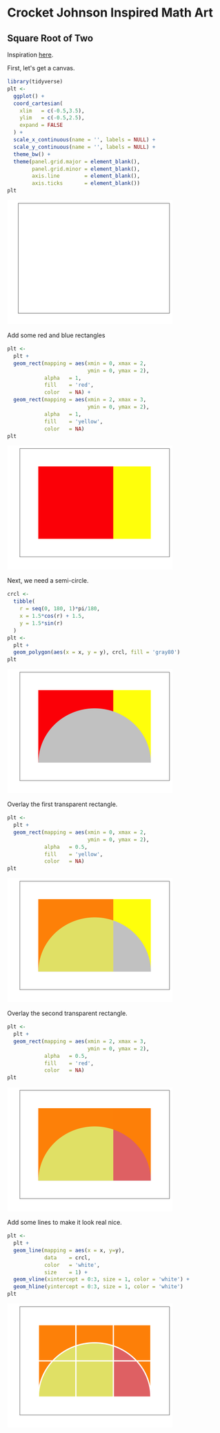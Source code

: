 Crocket Johnson Inspired Math Art
================

Square Root of Two
------------------

Inspiration [here](https://americanhistory.si.edu/collections/search/object/nmah_694637).

First, let's get a canvas.

``` r
library(tidyverse)
plt <- 
  ggplot() +
  coord_cartesian(
    xlim   = c(-0.5,3.5),
    ylim   = c(-0.5,2.5),
    expand = FALSE
  ) +
  scale_x_continuous(name = '', labels = NULL) +
  scale_y_continuous(name = '', labels = NULL) +
  theme_bw() +
  theme(panel.grid.major = element_blank(),
        panel.grid.minor = element_blank(),
        axis.line        = element_blank(),
        axis.ticks       = element_blank()) 
plt
```

![](README_files/figure-markdown_github/canvas-1.png)

Add some red and blue rectangles

``` r
plt <-
  plt +
  geom_rect(mapping = aes(xmin = 0, xmax = 2, 
                          ymin = 0, ymax = 2),
            alpha   = 1,
            fill    = 'red',
            color   = NA) +
  geom_rect(mapping = aes(xmin = 2, xmax = 3, 
                          ymin = 0, ymax = 2),
            alpha   = 1,
            fill    = 'yellow',
            color   = NA)
plt
```

![](README_files/figure-markdown_github/redblue-1.png)

Next, we need a semi-circle.

``` r
crcl <-
  tibble(
    r = seq(0, 180, 1)*pi/180,
    x = 1.5*cos(r) + 1.5,
    y = 1.5*sin(r)
  )
plt <-
  plt +
  geom_polygon(aes(x = x, y = y), crcl, fill = 'gray80') 
plt
```

![](README_files/figure-markdown_github/semicircle-1.png)

Overlay the first transparent rectangle.

``` r
plt <-
  plt +
  geom_rect(mapping = aes(xmin = 0, xmax = 2, 
                          ymin = 0, ymax = 2),
            alpha   = 0.5,
            fill    = 'yellow',
            color   = NA)
plt
```

![](README_files/figure-markdown_github/rectangle1-1.png)

Overlay the second transparent rectangle.

``` r
plt <-
  plt +
  geom_rect(mapping = aes(xmin = 2, xmax = 3, 
                          ymin = 0, ymax = 2),
            alpha   = 0.5,
            fill    = 'red',
            color   = NA)
plt
```

![](README_files/figure-markdown_github/rectangle2-1.png)

Add some lines to make it look real nice.

``` r
plt <-
  plt +
  geom_line(mapping = aes(x = x, y=y),
            data    = crcl,
            color   = 'white',
            size    = 1) +
  geom_vline(xintercept = 0:3, size = 1, color = 'white') +
  geom_hline(yintercept = 0:3, size = 1, color = 'white')
plt
```

![](README_files/figure-markdown_github/gridlines-1.png)
